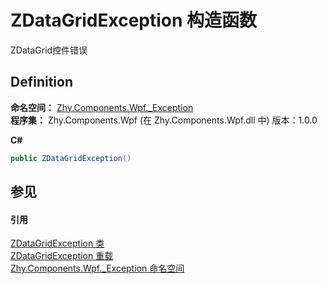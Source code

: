 # ZDataGridException 构造函数


ZDataGrid控件错误



## Definition
**命名空间：** <a href="c0f3a1a6-2cd2-7450-df9c-af92f3119106">Zhy.Components.Wpf._Exception</a>  
**程序集：** Zhy.Components.Wpf (在 Zhy.Components.Wpf.dll 中) 版本：1.0.0

**C#**
``` C#
public ZDataGridException()
```



## 参见


#### 引用
<a href="5cd640ce-b267-ca95-07f3-a0e8e1e57b6c">ZDataGridException 类</a>  
<a href="87108cab-65c5-29f1-eac9-d77819dd9bf4">ZDataGridException 重载</a>  
<a href="c0f3a1a6-2cd2-7450-df9c-af92f3119106">Zhy.Components.Wpf._Exception 命名空间</a>  
